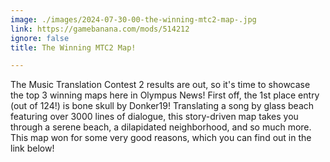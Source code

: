 ```yaml
---
image: ./images/2024-07-30-00-the-winning-mtc2-map-.jpg
link: https://gamebanana.com/mods/514212
ignore: false
title: The Winning MTC2 Map!

---
```


The Music Translation Contest 2 results are out, so it's time to showcase the top 3 winning maps here in Olympus News! First off, the 1st place entry (out of 124!) is bone skull by Donker19! Translating a song by glass beach featuring over 3000 lines of dialogue, this story-driven map takes you through a serene beach, a dilapidated neighborhood, and so much more. This map won for some very good reasons, which you can find out in the link below!